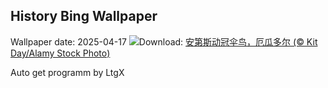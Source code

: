 ## History Bing Wallpaper
Wallpaper date: 2025-04-17
![](https://www.bing.com/th?id=OHR.EcuadorBird_ZH-CN3676173654_UHD.jpg&w=1000)Download: [安第斯动冠伞鸟，厄瓜多尔 (© Kit Day/Alamy Stock Photo)](https://www.bing.com/th?id=OHR.EcuadorBird_ZH-CN3676173654_UHD.jpg)

Auto get programm by LtgX
